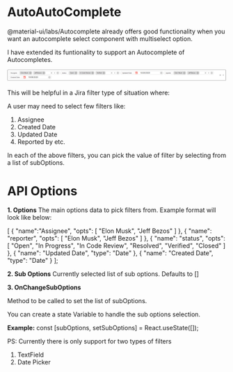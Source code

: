 # AutoAutoComplete

@material-ui/labs/Autocomplete already offers good functionality when you want an autocomplete select component with multiselect option.

I have extended its funtionality to support an Autocomplete of Autocompletes.

![alt text](https://github.com/johnconnor31/AutoAutoComplete/blob/main/sampleImage.jpg?raw=true)

This will be helpful in a Jira filter type of situation where:

A user may need to select few filters like:

1. Assignee
2. Created Date
3. Updated Date
4. Reported by etc. 

In each of the above filters, you can pick the value of filter by selecting  from a list of subOptions.

# API Options

**1. Options**
The main options data to pick filters from.
Example format will look like below:

[
{ 
"name":"Assignee", 
  "opts": [
        "Elon Musk",
        "Jeff Bezos"
        ]
 },
{ 
"name": "reporter", 
  "opts": [
    "Elon Musk",
    "Jeff Bezos"
    ]
},
{ "name": "status",
    "opts": [
    "Open",
    "In Progress",
    "In Code Review",
    "Resolved",
    "Verified",
    "Closed"
    ]
},
{ "name": "Updated Date", 
  "type": "Date"
},
{ "name": "Created Date",
  "type": "Date"
}
];

**2. Sub Options**
Currently selected list of sub options. Defaults to []

**3. OnChangeSubOptions**

Method to be called to set the list of subOptions.

You can create a state Variable to handle the sub options selection.

**Example:** const [subOptions, setSubOptions] = React.useState([]);

PS: Currently there is only support for two types of filters
1. TextField
2. Date Picker
